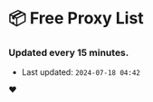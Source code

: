# :package: Free Proxy List
### Updated every 15 minutes.

- Last updated: `2024-07-18 04:42`

:heart:
